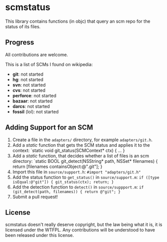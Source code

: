 # scmstatus

This library contains functions (in objc) that query an scm repo for the status of its files.

## Progress

All contributions are welcome.

This is a list of SCMs I found on wikipedia:

* **git**: not started
* **hg**: not started
* **svn**: not started
* **cvs**: not started
* **perforce**: not started
* **bazaar**: not started
* **darcs**: not started
* **fossil** (lol): not started

## Adding Support for an SCM

1. Create a file in the `adapters/` directory, for example `adapters/git.h`.
2. Add a *static* function that gets the SCM status and applies it to the context: `static void git_status(SCMContext* ctx) { ... }
3. Add a *static* function, that decides whether a list of files is an scm directory: `static BOOL git_detect(NSString* path, NSSet* filenames) { return [filenames containsObject:@".git"]; }
4. Import this file in `source/support.h`: `#import "adapters/git.h"`
5. Add the status function to `get_status()` in `source/support.m`: `if ([type isEqual:@"git"]) { git_status(ctx); return; }`
6. Add the detection function to `detect()` in `source/suppport.m`: `if (git_detect(path, filenames)) { return @"git"; }`
7. Submit a pull request!

## License

scmstatus doesn't really deserve copyright, but the law being what it is, it is licensed under the WTFPL. Any contributions will be understood to have been released under this license.
